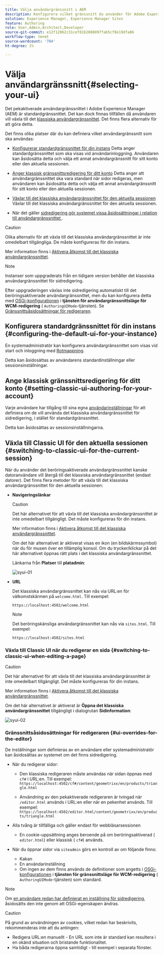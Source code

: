 ```yaml
---
title: Välja användargränssnitt i AEM
description: Konfigurera vilket gränssnitt du använder för Adobe Experience Manager 6.5.
solution: Experience Manager, Experience Manager Sites
feature: Authoring
role: User,Admin,Architect,Developer
source-git-commit: e12f12862c31cef81b2808897fab5cf8e19dfa86
workflow-type: tm+mt
source-wordcount: '704'
ht-degree: 1%

---
```


# Välja användargränssnitt{#selecting-your-ui}

Det pekaktiverade användargränssnittet i Adobe Experience Manager (AEM) är standardgränssnittet. Det kan dock finnas tillfällen då användaren vill växla till det [klassiska användargränssnittet](/help/sites-classic-ui-authoring/classicui.md). Det finns flera alternativ för att göra detta.

Det finns olika platser där du kan definiera vilket användargränssnitt som ska användas:

* [Konfigurerar standardgränssnittet för din instans](#configuring-the-default-ui-for-your-instance)
Detta anger standardgränssnittet som ska visas vid användarinloggning. Användaren kan åsidosätta detta och välja ett annat användargränssnitt för sitt konto eller den aktuella sessionen.

* [Anger klassisk gränssnittsredigering för ditt konto](/help/sites-authoring/select-ui.md#setting-classic-ui-authoring-for-your-account)
Detta anger att användargränssnittet ska vara standard när sidor redigeras, men användaren kan åsidosätta detta och välja ett annat användargränssnitt för sitt konto eller den aktuella sessionen.

* [Växlar till det klassiska användargränssnittet för den aktuella sessionen](#switching-to-classic-ui-for-the-current-session)
Växlar till det klassiska användargränssnittet för den aktuella sessionen.

* När det gäller [sidredigering gör systemet vissa åsidosättningar i relation till användargränssnittet ](#ui-overrides-for-the-editor).

>[!CAUTION]
>
>Olika alternativ för att växla till det klassiska användargränssnittet är inte omedelbart tillgängliga. De måste konfigureras för din instans.
>
>Mer information finns i [Aktivera åtkomst till det klassiska användargränssnittet](/help/sites-administering/enable-classic-ui.md).

>[!NOTE]
>
>Instanser som uppgraderats från en tidigare version behåller det klassiska användargränssnittet för sidredigering.
>
>Efter uppgraderingen växlas inte sidredigering automatiskt till det beröringsaktiverade användargränssnittet, men du kan konfigurera detta med [OSGi-konfigurationen](/help/sites-deploying/configuring-osgi.md) i **tjänsten för användargränssnittsläge för WCM-redigering** ( `AuthoringUIMode`-tjänsten). Se [Gränssnittsåsidosättningar för redigeraren](#ui-overrides-for-the-editor).

## Konfigurera standardgränssnittet för din instans {#configuring-the-default-ui-for-your-instance}

En systemadministratör kan konfigurera användargränssnittet som visas vid start och inloggning med [Rotmappning](/help/sites-deploying/osgi-configuration-settings.md#daycqrootmapping).

Detta kan åsidosättas av användarens standardinställningar eller sessionsinställningar.

## Ange klassisk gränssnittsredigering för ditt konto {#setting-classic-ui-authoring-for-your-account}

Varje användare har tillgång till sina egna [användarinställningar](/help/sites-authoring/user-properties.md#userpreferences) för att definiera om de vill använda det klassiska användargränssnittet för sidredigering, i stället för standardgränssnittet.

Detta kan åsidosättas av sessionsinställningarna.

## Växla till Classic UI för den aktuella sessionen {#switching-to-classic-ui-for-the-current-session}

När du använder det beröringsaktiverade användargränssnittet kanske datoranvändare vill återgå till det klassiska användargränssnittet (endast datorer). Det finns flera metoder för att växla till det klassiska användargränssnittet för den aktuella sessionen:

* **Navigeringslänkar**

  >[!CAUTION]
  >
  >Det här alternativet för att växla till det klassiska användargränssnittet är inte omedelbart tillgängligt. Det måste konfigureras för din instans.
  >
  >
  >Mer information finns i [Aktivera åtkomst till det klassiska användargränssnittet](/help/sites-administering/enable-classic-ui.md).

  Om det här alternativet är aktiverat visas en ikon (en bildskärmssymbol) när du för musen över en tillämplig konsol. Om du trycker/klickar på det här alternativet öppnas rätt plats i det klassiska användargränssnittet.

  Länkarna från **Platser** till **platadmin**:

  ![syui-01](assets/syui-01.png)

* **URL**

  Det klassiska användargränssnittet kan nås via URL:en för välkomstskärmen på `welcome.html`. Till exempel:

  `https://localhost:4502/welcome.html`

  >[!NOTE]
  >
  >Det beröringskänsliga användargränssnittet kan nås via `sites.html`. Till exempel:
  >
  >
  >`https://localhost:4502/sites.html`

### Växla till Classic UI när du redigerar en sida {#switching-to-classic-ui-when-editing-a-page}

>[!CAUTION]
>
>Det här alternativet för att växla till det klassiska användargränssnittet är inte omedelbart tillgängligt. Det måste konfigureras för din instans.
>
>Mer information finns i [Aktivera åtkomst till det klassiska användargränssnittet](/help/sites-administering/enable-classic-ui.md).

Om det här alternativet är aktiverat är **Öppna det klassiska användargränssnittet** tillgängligt i dialogrutan **Sidinformation**:

![syui-02](assets/syui-02.png)

### Gränssnittsåsidosättningar för redigeraren {#ui-overrides-for-the-editor}

De inställningar som definieras av en användare eller systemadministratör kan åsidosättas av systemet om det finns sidredigering.

* När du redigerar sidor:

   * Den klassiska redigeraren måste användas när sidan öppnas med `cf#` i URL:en. Till exempel:
     `https://localhost:4502/cf#/content/geometrixx/en/products/triangle.html`

   * Användning av den pekaktiverade redigeraren är tvingad när `/editor.html` används i URL:en eller när en pekenhet används. Till exempel:
     `https://localhost:4502/editor.html/content/geometrixx/en/products/triangle.html`

* Alla tvång är tillfälliga och gäller endast för webbläsarsessionen

   * En cookie-uppsättning anges beroende på om beröringsaktiverad ( `editor.html`) eller klassisk ( `cf#`) används.

* När du öppnar sidor via `siteadmin` görs en kontroll av om följande finns:

   * Kakan
   * En användarinställning
   * Om ingen av dem finns används de definitioner som angetts i [OSGi-konfigurationen](/help/sites-deploying/configuring-osgi.md) i **tjänsten för gränssnittsläge för WCM-redigering** ( `AuthoringUIMode`-tjänsten) som standard.

>[!NOTE]
>
>Om [en användare redan har definierat en inställning för sidredigering](#settingthedefaultauthoringuiforyouraccount), åsidosätts den inte genom att OSGi-egenskapen ändras.

>[!CAUTION]
>
>På grund av användningen av cookies, vilket redan har beskrivits, rekommenderas inte att du antingen:
>
>* Redigera URL:en manuellt - En URL som inte är standard kan resultera i en okänd situation och bristande funktionalitet.
>* Ha båda redigerarna öppna samtidigt - till exempel i separata fönster.

